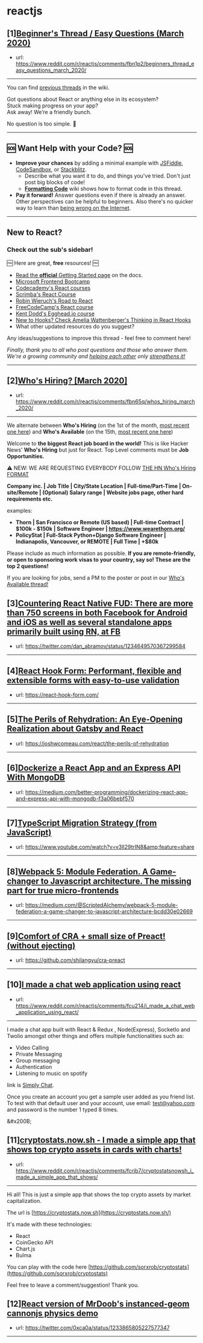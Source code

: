 # reactjs
## [1][Beginner's Thread / Easy Questions (March 2020)](https://www.reddit.com/r/reactjs/comments/fbn1p2/beginners_thread_easy_questions_march_2020/)
- url: https://www.reddit.com/r/reactjs/comments/fbn1p2/beginners_thread_easy_questions_march_2020/
---
You can find [previous threads][wiki previous threads] in the wiki.

Got questions about React or anything else in its ecosystem?  
Stuck making progress on your app?  
Ask away! We’re a friendly bunch.

No question is too simple. 🙂

---

## 🆘 Want Help with your Code? 🆘

- **Improve your chances** by adding a minimal example with [JSFiddle][jsfiddle], [CodeSandbox][code sandbox], or [Stackblitz][stackblitz].
  - Describe what you want it to do, and things you've tried. Don't just post big blocks of code!
  - **[Formatting Code][wiki formatting code]** wiki shows how to format code in this thread.
- **Pay it forward!** Answer questions even if there is already an answer. Other perspectives can be helpful to beginners. Also there's no quicker way to learn than [being wrong on the Internet][being wrong on the internet].

---

## New to React?

### Check out the sub's **sidebar**!

🆓 Here are great, **free** resources! 🆓

- [Read the **official** Getting Started page][official getting started page] on the docs.
- [Microsoft Frontend Bootcamp][microsoft frontend bootcamp]
- [Codecademy's React courses][codecademy's react courses]
- [Scrimba's React Course][scrimba's react course]
- [Robin Wieruch's Road to React][robin wieruch's road to react]
- [FreeCodeCamp's React course][freecodecamp's react course]
- [Kent Dodd's Egghead.io course][kent dodd's egghead.io course]
- [New to Hooks? Check Amelia Wattenberger's Thinking in React Hooks][thinking in react hooks]
- What other updated resources do you suggest?

Any ideas/suggestions to improve this thread - feel free to comment here!

_Finally, thank you to all who post questions and those who answer them. We're a growing community and [helping each other][learn by teaching] only [strengthens it!][learn in public]_

---

[thinking in react hooks]: https://wattenberger.com/blog/react-hooks
[freecodecamp's react course]: https://www.freecodecamp.org/news/learn-react-course/
[microsoft frontend bootcamp]: https://www.reddit.com/r/reactjs/comments/auu02f/microsoft_has_open_sourced_their_frontend/
[official getting started page]: https://reactjs.org/docs/getting-started.html
[/u/acemarke]: https://www.reddit.com/u/acemarke
[suggested resources for learning react]: http://blog.isquaredsoftware.com/2017/12/blogged-answers-learn-react/
[kent dodd's egghead.io course]: http://kcd.im/beginner-react
[codecademy's react courses]: https://www.codecademy.com/catalog/language/javascript
[scrimba's react course]: https://scrimba.com/g/glearnreact
[robin wieruch's road to react]: https://roadtoreact.com/
[wiki formatting code]: https://www.reddit.com/r/reactjs/wiki/index#wiki_formatting_code
[wiki previous threads]: https://www.reddit.com/r/reactjs/wiki/index#wiki_previous_threads
[code sandbox]: https://codesandbox.io/s/new
[jsfiddle]: https://jsfiddle.net/Luktwrdm/
[stackblitz]: https://stackblitz.com/
[being wrong on the internet]: https://xkcd.com/386/
[tweet organization]: https://twitter.com/dan_abramov/status/1027245759232651270?lang=en
[get started with redux]: https://www.reddit.com/r/reactjs/wiki/index#wiki_getting_started_with_redux
[learn by teaching]: https://en.wikipedia.org/wiki/Learning_by_teaching
[learn in public]: https://www.swyx.io/writing/learn-in-public/
## [2][Who's Hiring? [March 2020]](https://www.reddit.com/r/reactjs/comments/fbn65q/whos_hiring_march_2020/)
- url: https://www.reddit.com/r/reactjs/comments/fbn65q/whos_hiring_march_2020/
---
We alternate between **Who's Hiring** (on the 1st of the month, [most recent one here][hiring:most recent]) and **Who's Available** (on the 15th, [most recent one here][available:most recent])

Welcome to **the biggest React job board in the world!** This is like Hacker News' **Who's Hiring** but just for React. Top Level comments must be **Job Opportunities.**

⚠️ NEW: WE ARE REQUESTING EVERYBODY FOLLOW [THE HN Who's Hiring FORMAT][format:hiring:hn]

**Company inc. | Job Title | City/State Location | Full-time/Part-Time | On-site/Remote | (Optional) Salary range | Website jobs page, other hard requirements etc.**

examples:

- **Thorn | San Francisco or Remote (US based) | Full-time Contract | $100k - $150k | Software Engineer | https://www.wearethorn.org/**
- **PolicyStat | Full-Stack Python+Django Software Engineer | Indianapolis, Vancouver, or REMOTE | Full Time | +\$80k**

Please include as much information as possible. **If you are remote-friendly, or open to sponsoring work visas to your country, say so! These are the top 2 questions!**

If you are looking for jobs, send a PM to the poster or post in our [Who's Available thread!][available:most recent]

[hiring:most recent]: https://www.reddit.com/r/reactjs/comments/ex778e/whos_hiring_feb_2020/
[available:most recent]: https://www.reddit.com/r/reactjs/comments/f44wd7/whos_available_feb_2020/
[format:hiring:hn]: https://news.ycombinator.com/item?id=21683554
## [3][Countering React Native FUD: There are more than 750 screens in both Facebook for Android and iOS as well as several standalone apps primarily built using RN, at FB](https://www.reddit.com/r/reactjs/comments/fcn8zm/countering_react_native_fud_there_are_more_than/)
- url: https://twitter.com/dan_abramov/status/1234649570367299584
---

## [4][React Hook Form: Performant, flexible and extensible forms with easy-to-use validation](https://www.reddit.com/r/reactjs/comments/fcfi1b/react_hook_form_performant_flexible_and/)
- url: https://react-hook-form.com/
---

## [5][The Perils of Rehydration: An Eye-Opening Realization about Gatsby and React](https://www.reddit.com/r/reactjs/comments/fckb4g/the_perils_of_rehydration_an_eyeopening/)
- url: https://joshwcomeau.com/react/the-perils-of-rehydration
---

## [6][Dockerize a React App and an Express API With MongoDB](https://www.reddit.com/r/reactjs/comments/fcthur/dockerize_a_react_app_and_an_express_api_with/)
- url: https://medium.com/better-programming/dockerizing-react-app-and-express-api-with-mongodb-f3a06bebf570
---

## [7][TypeScript Migration Strategy (from JavaScript)](https://www.reddit.com/r/reactjs/comments/fcs7mh/typescript_migration_strategy_from_javascript/)
- url: https://www.youtube.com/watch?v=v3lI29trIN8&amp;feature=share
---

## [8][Webpack 5: Module Federation. A Game-changer to Javascript architecture. The missing part for true micro-frontends](https://www.reddit.com/r/reactjs/comments/fchsqn/webpack_5_module_federation_a_gamechanger_to/)
- url: https://medium.com/@ScriptedAlchemy/webpack-5-module-federation-a-game-changer-to-javascript-architecture-bcdd30e02669
---

## [9][Comfort of CRA + small size of Preact! (without ejecting)](https://www.reddit.com/r/reactjs/comments/fcsho9/comfort_of_cra_small_size_of_preact_without/)
- url: https://github.com/shilangyu/cra-preact
---

## [10][I made a chat web application using react](https://www.reddit.com/r/reactjs/comments/fcu214/i_made_a_chat_web_application_using_react/)
- url: https://www.reddit.com/r/reactjs/comments/fcu214/i_made_a_chat_web_application_using_react/
---
I made a  chat app built with React &amp; Redux , Node(Express), SocketIo and Twolio amongst other things and offers multiple functionalities such as:

* Video Calling
* Private Messaging
* Group messaging
* Authentication
* Listening to music on spotify

link is [Simply Chat](http://simplychatapp.herokuapp.com/).

Once you create an account you get a sample user added as you friend list. To test with that default user and your account, use email: [test@yahoo.com](mailto:test@yahoo.com) and password is the number 1 typed 8 times.

&amp;#x200B;
## [11][cryptostats.now.sh - I made a simple app that shows top crypto assets in cards with charts!](https://www.reddit.com/r/reactjs/comments/fcrjb7/cryptostatsnowsh_i_made_a_simple_app_that_shows/)
- url: https://www.reddit.com/r/reactjs/comments/fcrjb7/cryptostatsnowsh_i_made_a_simple_app_that_shows/
---
Hi all! This is just a simple app that shows the top crypto assets by market capitalization.

The url is [https://cryptostats.now.sh](https://cryptostats.now.sh/)

It's made with these technologies:

* React
* CoinGecko API
* Chart.js
* Bulma

You can play with the code here [https://github.com/sorxrob/cryptostats](https://github.com/sorxrob/cryptostats)

Feel free to leave a comment/suggestion! Thank you.
## [12][React version of MrDoob's instanced-geom cannonjs physics demo](https://www.reddit.com/r/reactjs/comments/fct6wk/react_version_of_mrdoobs_instancedgeom_cannonjs/)
- url: https://twitter.com/0xca0a/status/1233865805227577347
---

